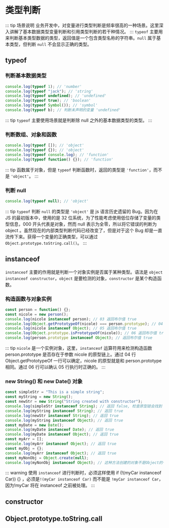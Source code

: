 # 类型判断

::: tip 场景说明
业务开发中，对变量进行类型判断是频率很高的一种场景。这里深入讲解了基本数据类型变量判断和引用类型判断的若干种情况。
:::
`typeof` 主要用来判断基本类型数据的类型，返回值是一个包含类型名称的字符串。`null` 属于基本类型，但判断 `null` 不会显示正确的类型。

## typeof

### 判断基本数据类型

```js
console.log(typeof 1); // 'number'
console.log(typeof "jack"); // 'string'
console.log(typeof undefined); // 'undefined'
console.log(typeof true); // 'boolean'
console.log(typeof Symbol()); // 'symbol'
console.log(typeof b); // 判断未声明的变量 'undefined'
```

::: tip
`typeof` 主要使用场景就是判断除 null 之外的基本数据类型的类型。
:::

### 判断数组、对象和函数

```js
console.log(typeof []); // 'object'
console.log(typeof {}); // 'object'
console.log(typeof console.log); // 'function'
console.log(typeof function() {}); // 'function'
```

::: tip
函数属于对象，但是 `typeof` 判断函数时，返回的类型是 `'function'`，而不是 `'object'`。
:::

### 判断 null

```js
console.log(typeof null); // 'object'
```

::: tip
`typeof` 判断 `null` 的类型是 `'object'` 是 js 语言历史遗留的 Bug。因为在 JS 的最初版本中，使用的是 32 位系统，为了性能考虑使用低位存储了变量的类型信息，000 开头代表是对象，然而 null 表示为全零，所以将它错误的判断为 object 。虽然现在的内部类型判断代码已经改变了，但是对于这个 Bug 却是一直流传下来。获得一个变量的正确类型，可以通过 `Object.prototype.toString.call()`。
:::

## instanceof

`instanceof` 主要的作用就是判断一个对象实例是否属于某种类型。语法是 `object instanceof constructor`，`object` 是要检测的对象，`constructor` 是某个构造函数。

### 构造函数与对象实例

```js
const person = function() {};
const nicole = new person();
console.log(nicole instanceof person); // 03 返回布尔值 true
console.log(Object.getPrototypeOf(nicole) === person.prototype); // 04 返回布尔值 true
console.log(nicole instanceof Object); // 05 返回布尔值 true
console.log(Object.prototype.isPrototypeOf(nicole)); // 06 返回布尔值 true
console.log(person.prototype instanceof Object); // 返回布尔值 true
```

::: tip
`nicole` 是一个实例对象，这里，`instanceof` 运算符用来检测构造函数 person.prototype 是否存在于参数 nicole 的原型链上。通过 04 行 Object.getPrototypeOf 一行可以确定，nicole 的原型就是和 person.prototype 相同。通过 06 行可以确认 05 行执行时正确的。
:::

### new String() 和 new Date() 对象

```js
const simpleStr = "This is a simple string";
const myString = new String();
const newStr = new String("String created with constructor");
console.log(simpleStr instanceof String); // 返回 false, 检查原型链会找到 undefined
console.log(myString instanceof String); // 返回 true
console.log(newStr instanceof String); // 返回 true
console.log(myString instanceof Object); // 返回 true
const myDate = new Date();
console.log(myDate instanceof Date); // 返回 true
console.log(myDate instanceof Object); // 返回 true
const myArr = [];
console.log(myArr instanceof Object); // 返回 true
const myObj = {};
console.log(myArr instanceof Object); // 返回 true
const myNonObj = Object.create(null);
console.log(myNonObj instanceof Object); // 这种方法创建的对象不是Object的一个实例
```

::: warning
使用 `instanceof` 进行判断时，必须这样使用 if (!(myCar instanceof Car)) {} ，必须是`!(myCar instanceof Car)` 而不能是 `!myCar instanceof Car`，因为!myCar 将在 instanceof 之前被处理。
:::

## constructor

## Object.prototype.toString.call

```

```
